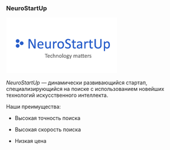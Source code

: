 ### NeuroStartUp

![](./image-1.png)

*NeuroStartUp* — динамически развивающийся стартап, специализирующийся на поиске с использованием новейших технологий искусственного интеллекта. 

Наши преимущества:

* Высокая точность поиска

* Высокая скорость поиска

* Низкая цена

